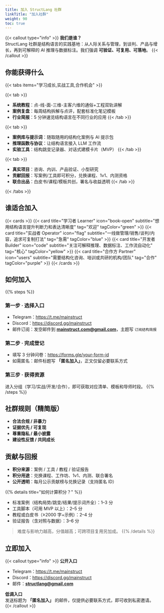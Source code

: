 ```yaml
---
title: 加入 StructLang 社群
linkTitle: "加入社群"
weight: 90
toc: true
---
```


{{< callout type="info" >}}
**我们是谁？**  
StructLang 社群是结构语言的实践基地：从人际关系与管理，到谈判、产品与增长，再到可解释的 AI 推理与数据标注。我们强调 **可验证、可复用、可落地**。
{{< /callout >}}

## 你能获得什么

{{< tabs items="学习成长,实战工具,合作机会" >}}

{{< tab >}}
- **系统教程**：点-线-面-三维-主客六维的通俗+工程双轨讲解  
- **案例复盘**：每周结构拆解与点评，配套标准化笔记模板  
- **行业简报**：5 分钟速览结构语言在不同行业的应用
{{< /tab >}}

{{< tab >}}
- **案例库与提示词**：随取随用的结构化案例与 AI 提示包  
- **推理函数与协议**：让结构语言接入 LLM 工作流  
- **实验工具**：结构跳变记录器、对话式建模卡片（MVP）
{{< /tab >}}

{{< tab >}}
- **真实项目**：咨询、内训、产品验证、小型研究  
- **贡献回报**：写案例/工具即可积分，兑换课程、1v1、内测资格  
- **联合出品**：白皮书/课程/模板共创，署名与收益透明
{{< /tab >}}

{{< /tabs >}}

## 谁适合加入
{{< cards >}}
  {{< card title="学习者 Learner" icon="book-open" subtitle="想用结构语言提升判断力和表达清晰度" tag="欢迎" tagColor="green" >}}
  {{< card title="实战者 Operator" icon="flag" subtitle="一线做管理/销售/谈判/内容，追求可复制打法" tag="急需" tagColor="blue" >}}
  {{< card title="开发者 Builder" icon="code" subtitle="关注可解释推理、数据标注、工作流自动化" tag="核心" tagColor="yellow" >}}
  {{< card title="合作方 Partner" icon="users" subtitle="需要结构化咨询、培训或共研的机构/团队" tag="合作" tagColor="purple" >}}
{{< /cards >}}

## 如何加入

{{% steps %}}

### 第一步 · 选择入口  
- Telegram：<https://t.me/mainstruct>  
- Discord：<https://discord.gg/mainstruct>  
- 邮件订阅：发空邮件到 **mainstruct.com@gmail.com**，主题写 `订阅结构简报`

### 第二步 · 完成登记  
- 填写 3 分钟问卷：<https://forms.gle/your-form-id>  
- 如需匿名：邮件标题写 **「匿名加入」**，正文仅留必要联系方式

### 第三步 · 获得资源  
进入分组（学习/实战/开发/合作），即可获取对应清单、模板和导师时段。
{{% /steps %}}

## 社群规则（精简版）

- **合法合规 / 非暴力**  
- **证据优先 / 可复现**  
- **尊重隐私 / 最小披露**  
- **建设性反馈 / 共同成长**

## 贡献与回报

- **积分来源**：案例 / 工具 / 教程 / 验证报告  
- **积分用途**：兑换课程、工作坊、1v1、内测、联合署名  
- **公开透明**：每月公示贡献榜与兑换记录（支持匿名 ID）

{{% details title="如何计算积分？" %}}
- 标准案例（结构局势/跳变/结果/提示词齐全）：1–3 分  
- 工具脚本（可用 MVP 以上）：2–5 分  
- 教程或白皮书（≥2000 字+示例）：2–4 分  
- 验证报告（含对照与数据）：3–6 分  
> 难度与影响力越高，分值越高；可跨项目复用另加成。
{{% /details %}}

## 立即加入

{{< callout type="info" >}}
**公开入口**  
- Telegram：<https://t.me/mainstruct>  
- Discord：<https://discord.gg/mainstruct>  
- 邮件：**structlang@gmail.com**

**低调入口**  
发送标题为 **「匿名加入」** 的邮件，仅提供必要联系方式，即可收到私密邀请。
{{< /callout >}}
